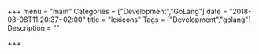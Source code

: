 +++
menu = "main"
Categories = ["Development","GoLang"]
date = "2018-08-08T11:20:37+02:00"
title = "lexicons"
Tags = ["Development","golang"]
Description = ""

+++

